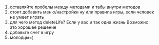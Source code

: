 1. оставляйте пробелы между методами и табы внутри методов
2. стоит добавить меню/настройки ну или правила игры, если человек не умеет играть
3. для чего метод deleteLife? Если у вас и так одна жизнь
Возможно это хорошее решение
4. добавьте счет в игру
5. молодцы=)
